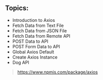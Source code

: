 ## Topics:
<ul>
  <li>Introduction to Axios</li>
  <li>Fetch Data from Text File</li>
  <li>Fetch Data from JSON File</li>
  <li>Fetch Data from Remote API</li>
  <li>POST Data to API</li>
  <li>POST Form Data to API</li>
  <li>Global Axios Default</li>
  <li>Create Axios Instance</li>
  <li>Dog API</li>
</ul>

> https://www.npmjs.com/package/axios
